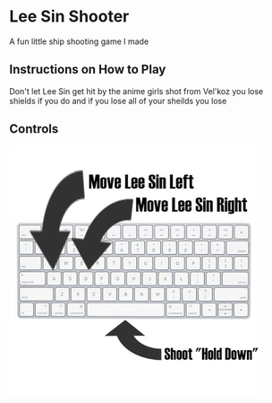 # Lee Sin Shooter
A fun little ship shooting game I made

## Instructions on How to Play

Don't let Lee Sin get hit by the anime girls shot from Vel'koz
you lose shields if you do and if you lose all of your sheilds you lose

## Controls

![Press Spacebar to shoot and "a" and "d" to move ](https://github.com/RareSwag/leesin_shooter/blob/master/keyboard.jpg "Controls for the game")
